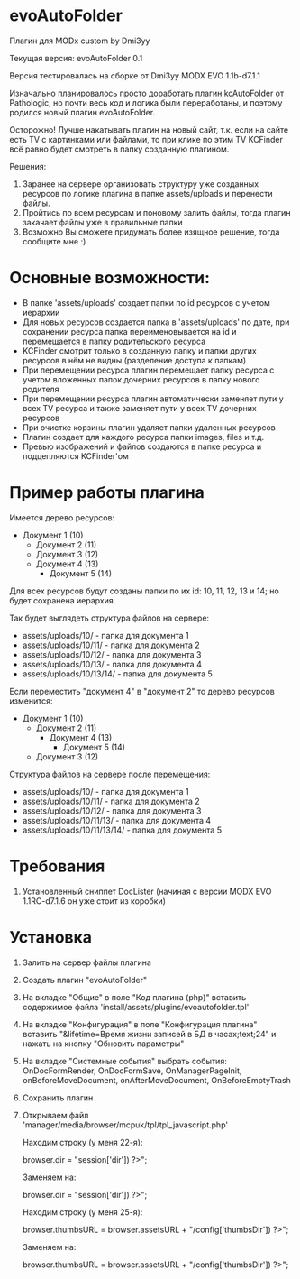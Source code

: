 # evoAutoFolder
Плагин для MODx custom by Dmi3yy

Текущая версия: evoAutoFolder 0.1

Версия тестировалась на сборке от Dmi3yy MODX EVO 1.1b-d7.1.1

Изначально планировалось просто доработать плагин kcAutoFolder от Pathologic, но почти весь код и логика были переработаны, и поэтому родился новый плагин evoAutoFolder.

Осторожно! Лучше накатывать плагин на новый сайт, т.к. если на сайте есть TV с картинками или файлами, то при клике по этим TV KCFinder всё равно будет смотреть в папку созданную плагином.

Решения:
  1. Заранее на сервере организовать структуру уже созданных ресурсов по логике плагина в папке assets/uploads и перенести файлы.
  2. Пройтись по всем ресурсам и поновому залить файлы, тогда плагин закачает файлы уже в правильные папки 
  3. Возможно Вы сможете придумать более изящное решение, тогда сообщите мне :)

Основные возможности:
=======================================================
- В папке 'assets/uploads' создает папки по id ресурсов с учетом иерархии
- Для новых ресурсов создается папка в 'assets/uploads' по дате, при сохранении ресурса папка переименовывается на id и перемещается в папку родительского ресурса
- KCFinder смотрит только в созданную папку и папки других ресурсов в нём не видны (разделение доступа к папкам)
- При перемещении ресурса плагин перемещает папку ресурса с учетом вложенных папок дочерних ресурсов в папку нового родителя
- При перемещении ресурса плагин автоматически заменяет пути у всех TV ресурса и также заменяет пути у всех TV дочерних ресурсов
- При очистке корзины плагин удаляет папки удаленных ресурсов
- Плагин создает для каждого ресурса папки images, files и т.д.
- Превью изображений и файлов создаются в папке ресурса и подцепляются KCFinder'ом

Пример работы плагина
=======================================================
Имеется дерево ресурсов:
- Документ 1 (10)
  - Документ 2 (11)
  - Документ 3 (12)
  - Документ 4 (13)
    - Документ 5 (14)

Для всех ресурсов будут созданы папки по их id: 10, 11, 12, 13 и 14; но будет сохранена иерархия.

Так будет выглядеть структура файлов на сервере:
- assets/uploads/10/ - папка для документа 1
- assets/uploads/10/11/ - папка для документа 2
- assets/uploads/10/12/ - папка для документа 3
- assets/uploads/10/13/ - папка для документа 4
- assets/uploads/10/13/14/  - папка для документа 5

Если переместить "документ 4" в "документ 2" то дерево ресурсов изменится:
- Документ 1 (10)
  - Документ 2 (11)
    - Документ 4 (13)
      - Документ 5 (14)
  - Документ 3 (12)

Структура файлов на сервере после перемещения:
- assets/uploads/10/ - папка для документа 1
- assets/uploads/10/11/ - папка для документа 2
- assets/uploads/10/12/ - папка для документа 3
- assets/uploads/10/11/13/ - папка для документа 4
- assets/uploads/10/11/13/14/  - папка для документа 5

Требования
=======================================================
1. Установленный сниппет DocLister (начиная с версии MODX EVO 1.1RC-d7.1.6 он уже стоит из коробки)

Установка
=======================================================
1. Залить на сервер файлы плагина
2. Создать плагин "evoAutoFolder"
3. На вкладке "Общие" в поле "Код плагина (php)" вставить содержимое файла  'install/assets/plugins/evoautofolder.tpl'
4. На вкладке "Конфигурация" в поле "Конфигурация плагина" вставить "&lifetime=Время жизни записей в БД в часах;text;24" и нажать на кнопку "Обновить параметры"
5. На вкладке "Системные события" выбрать события: OnDocFormRender, OnDocFormSave, OnManagerPageInit, onBeforeMoveDocument, onAfterMoveDocument, OnBeforeEmptyTrash
6. Сохранить плагин
7. Открываем файл 'manager/media/browser/mcpuk/tpl/tpl_javascript.php'

    Находим строку (у меня 22-я):
    
    browser.dir = "<?php echo text::jsValue($this->session['dir']) ?>";
    
    Заменяем на:
    
    browser.dir = "<?php echo text::jsValue($_SESSION['KCFINDER']['browser_dir'] . $this->session['dir']) ?>";
    
    Находим строку (у меня 25-я):
    
    browser.thumbsURL = browser.assetsURL + "/<?php echo text::jsValue($this->config['thumbsDir']) ?>";
    
    Заменяем на:
    
    browser.thumbsURL = browser.assetsURL + "/<?php echo text::jsValue($_SESSION['KCFINDER']['browser_dir'] . $this->config['thumbsDir']) ?>";